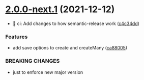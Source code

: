 # [2.0.0-next.1](https://github.com/jorgebodega/typeorm-seeding/compare/v1.6.2...v2.0.0-next.1) (2021-12-12)


* :construction_worker: ci: Add changes to how semantic-release work ([c4c34dd](https://github.com/jorgebodega/typeorm-seeding/commit/c4c34dd55882a445992882398c5da74459322a77))


### Features

* add save options to create and createMany ([ca88005](https://github.com/jorgebodega/typeorm-seeding/commit/ca88005775d0aa37d1668d458ad17d260b192499))


### BREAKING CHANGES

* just to enforce new major version

